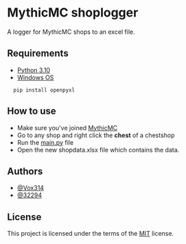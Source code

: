 
# MythicMC shoplogger

A logger for MythicMC shops to an excel file.


## Requirements

- [Python 3.10](https://www.python.org/downloads/release/python-3100/)
- [Windows OS](https://www.microsoft.com/en-us/software-download/)

```
  pip install openpyxl
```

## How to use
- Make sure you've joined [MythicMC](https://mythicmc.org)
- Go to any shop and right click the **chest** of a chestshop
- Run the [main.py](https://github.com/Vox314/MythicMC-shoplogger/blob/master/main.py) file
- Open the new shopdata.xlsx file which contains the data. 


## Authors

- [@Vox314](https://www.github.com/Vox314)
- [@32294](https://www.github.com/32294)


## License
This project is licensed under the terms of the [MIT](https://choosealicense.com/licenses/mit/) license.

